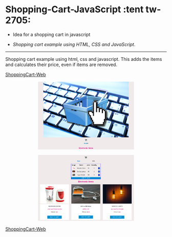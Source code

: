# Shopping-Cart-JavaScript :tent tw-2705:

-   Idea for a shopping cart in javascript

-   _Shopping cart example using HTML, CSS and JavaScript_.

---

Shopping cart example using html, css and javascript. This adds the items and calculates their price, even if items are removed.

[ShoppingCart-Web](https://simplecartshopping.netlify.app/ 'ShoppingCart-Web')

<div>
<p style = 'text-align:center;'>
<img src="./images/imagesReadme/screenshot1.PNG" alt="shoppingcartimage1" width="300px">
</p>
</div>
<div>
<p style = 'text-align:center;'>
<img src="./images/imagesReadme/screenshot2.PNG" alt="shoppingcartimage2" width="300px">
</p>
</div>

[ShoppingCart-Web](https://simplecartshopping.netlify.app/ 'ShoppingCart-Web')
